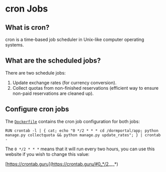 # cron Jobs

## What is cron?

cron is a time-based job scheduler in Unix-like computer operating systems.

## What are the scheduled jobs?

There are two schedule jobs:

1. Update exchange rates (for currency conversion).
2. Collect quotas from non-finished reservations (efficient way to ensure non-paid reservations are cleaned up).

## Configure cron jobs

The [`Dockerfile`](../Dockerfile) contains the cron job configuration for both jobs:

```
RUN crontab -l | { cat; echo "0 */2 * * * cd /dormportal/app; python manage.py collectquota && python manage.py update_rates"; } | crontab -
```

The `0 */2 * * *` means that it will run every two hours, you can use this website if you wish to change this value:

[https://crontab.guru](https://crontab.guru/#0_*/2_*_*_*)